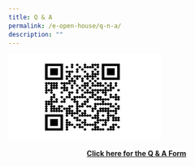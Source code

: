 ```yaml
---
title: Q & A
permalink: /e-open-house/q-n-a/
description: ""
---
```

<style>  
img {  
  display: block;  
  margin-left: auto;  
  margin-right: auto;  
}  
</style>   
<body>
<img src="/images/EOP%2021.png" alt="Q & A" style="width:60%;">
</body>

<p style="text-align:center;"> <strong><a href="https://form.gov.sg/608b5ae0009ce60011acc9d2">Click here for the Q &amp; A Form</a></strong></p>